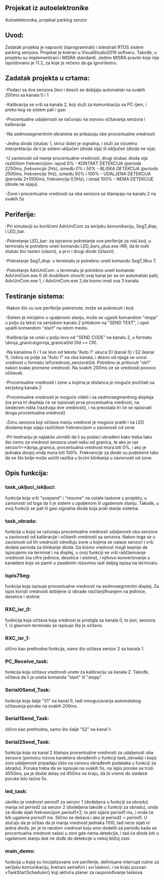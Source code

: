 ## Projekat iz autoelektronike
 Autoelektronika, projekat parking senzor
## Uvod:

 Zadatak projekta je napraviti (isprogramirati) i istestirati RTOS sistem parking senzora. Projekat je kreiran u VisualStudio2019 softveru. Takođe, u projektu su implementirani i MISRA standardi. Jedino MISRA pravilo koje nije ispoštovano je 11.2, za koje je rečeno da ga ignorišemo.

## Zadatak projekta u crtama:

-Podaci sa dva senzora (levi i desni) se dobijaju automatski na svakih 200ms sa kanala 0 i 1

-Kalibracija se vrši sa kanala 2, koji služi za komunikaciju sa PC-ijem, i preko kog se sistem pali i gasi

-Procentualne udaljenosti se računaju na osnovu očitavanja senzora i kalibracije

-Na sedmosegmentnim ekranima se prikazuju obe procentualne vrednosti

-Jedna dioda (stubac 1, skroz dole) je signalna, i služi za vizuelnu interpretaciju da li je sistem uključen (dioda sija) ili isključen (dioda ne sija).

-U zavisnosti od manje procentualne vrednosti, drugi stubac dioda sija različitom frekvencijom: ispod 0% - KONTAKT DETEKCIJA (perioda 2*250ms, frekvencija 2Hz), između 0% i 50% - BLISKA DETEKCIJA (perioda 2*500ms, frekvencija 1Hz), između 50% i 100% - UDALJENA DETEKCIJA (perioda 2*1000ms, frekvencija 0,5Hz), i iznad 100% - NEMA DETEKCIJE (diode ne sijaju).

-Zone i procentualne vrednosti sa oba senzora se štampaju na kanalu 2 na svakih 5s

## Periferije:
-Pri simulaciji su korišćeni AdvUniCom za serijsku komunikaciju, Seg7_disp, i LED_bar. 

-Pokretanje LED_bar: za ispravno pokretanje ove periferije za naš kod, u terminalu je potrebno uneti komandu LED_bars_plus.exe rRR, da bi nulti stubac bio tasteri (ulazni), a prvi i drugi diode (izlazni).

-Pokretanje Seg7_disp: u terminalu je potrebno uneti komandu Seg7_Mux 7.

-Pokretanje AdvUniCom: u terminalu je potrebno uneti komande AdvUniCom.exe 0 (ili dvoklikom otvoriti ovaj kanal jer se on automatski pali), AdvUniCom.exe 1, i AdvUniCom.exe 2,da bismo imali sva 3 kanala.

## Testiranje sistema:
-Nakon što su sve periferije pokrenute, može se pokrenuti i kod.

-Sistem je inicijalno u upaljenom stanju, može se ugasiti komandom "stopp" u polju za tekst na serijskom kanalu 2 pritiskom na "SEND TEXT", i opet upaliti komandom "start" na istom mestu. 

-Kalibracija se unisi u polju levo od "SEND CODE" na kanalu 2, u formatu \donja_granica\gornja_granica\0d (0d == CR).

-Na kanalima 0 i 1 se levo od teksta "Auto 1" ukuca S1 (kanal 0) i S2 (kanal 1), čekira se polje za "Auto 1" na oba kanala, i desno od njega se unosi vrednost u formatu \ef\vrednost_senzora\0d. Potrebno je pritisnuti "ok1" nakon svake promene vrednosti. Na svakih 200ms će se vrednosti ponovo očitavati. 

-Procentualne vrednosti i zone u kojima je distanca je moguće pročitati sa serijskog kanala 2

-Procentualne vrednosti je moguće videti i sa sedmosegmentnog displeja (na prva tri displeja će se ispisivati prva procentualna vrednost, na sledećem ništa (razdvaja dve vrednosti), i na preostala tri će se ispisivati druga procentualna vrednost)

-Zonu senzora koji očitava manju vrednost je moguće pratiti i na LED diodama koje sijaju različitom frekvencijom u zavisnosti od zone

-Pri testiranju je najlakše utvrditi da li su podaci obrađeni kako treba tako što ćemo za vrednost senzora uneti neku od granica, te ako je npr senzor1==donja_granica, procentualna vrednost mora biti 0%, i ako je jednaka donjoj onda mora biti 100%. Frekvencije za diode su podešene tako da se što bolje može uočiti razlika u brzini blinkanja u zavisnosti od zone.

## Opis funkcija:

### task_ukljuci_iskljuci: 
funkcija koja vrši "suspend" i "resume" na ostale taskove u projektu, u zavisnosti od toga da li je sistem u upaljenom ili ugašenom stanju. Takođe, u ovoj funkciji se pali ili gasi signalna dioda koja prati stanje sistema.

### task_obrada: 
funkcija u kojoj se računaju procentualne vrednosti udaljenosti oba senzora u zavisnosti od kalibracije i očitanih vrednosti sa senzora. Nakon toga se u zavisnosti od tih vrednosti određuju zone u kojima se nalaze senzori i vrši dodela perioda za blinkanje dioda. Da bismo vrednost mogli kasnije da ispisujemo na terminal i na displej, u ovoj funkciji se vrši raščlanivanje vrednosti (na cifre jedinice, desetice i stotine), i njihovo konvertovanje u karaktere koje se pamti u zasebnim nizovima radi daljeg ispisa na terminalu.

### Ispis7Seg: 
funkcija koja ispisuje procentualne vrednosti na sedmosegmentni displej. Za ispis koristi vrednosti dobijene iz obrade rasčlanji9vanjem na jedinice, desetice i stotine. 

### RXC_isr_0: 
funkicija koja očitava koja vrednost je pristigla sa kanala 0, to jest, senzora 1. U glavnom terminalu se ispisuje šta je očitano.

### RXC_isr_1: 
slično kao prethodna funkcija, samo što očitava senzor 2 sa kanala 1.

### PC_Receive_task: 
funkcija koja očitava vrednosti unete za kalibraciju sa kanala 2. Takođe, očitava da li je uneta komanda "start" ili "stopp".

### Serial0Send_Task: 
funkcija koja šalje "S1" na kanal 0, radi omogućavanja automatskog očitavanja poruke na svakih 200ms.

### Serial1Send_Task: 
slično kao prethodna, samo što šalje "S2" na kanal 1.

### Serial2Send_Task: 
funkcija koja na kanal 2 štampa procentualne vrednosti za udaljenost oba senzora (pomoću nizova karaktera obrađenih u funkciji task_obrada) i kojoj zoni udaljenosti pripadaju (isto na osnovu obrađenih podataka u funkciji za obradu). Poruka treba da se ispisuje na svakih 5s, na ispis poruke se troši 4550ms, pa je dodat delay od 450ms na kraju, da bi vreme do sledeće poruke bilo tačno 5s.

### led_task: 
ukoliko je vrednost period1 za senzor 1 (dodeljena u funkciji za obradu) manja od period2 za senzor 2 (dodeljena takođe u funkciji za obradu), onda će diode sijati frekvencijom period1*2, to jest sijaće period1 ms, i onda će biti ugašena period1 ms. Slično se dešava i ako je period2 < period1. U slučaju da je očitao da je manja vrednost jednaka 1100, tad neće sijati ni jedna dioda, jer je to random vrednost koju smo dodelili za periodu kada se procentualna vrednost nalazi u zoni gde nema detekcije, i tad će diode biti u ugašenom stanju dok ne dođe do detekcije u nekoj bližoj zoni.

### main_demo: 
funkcija u kojoj su inicijalizovane sve periferije, definisane interrupt rutine za serijsku komunikaciju, kreirani semafori i svi taskovi, i na kraju pozvan vTaskStartScheduler() koji aktivira planer za raspoređivanje taskova.
